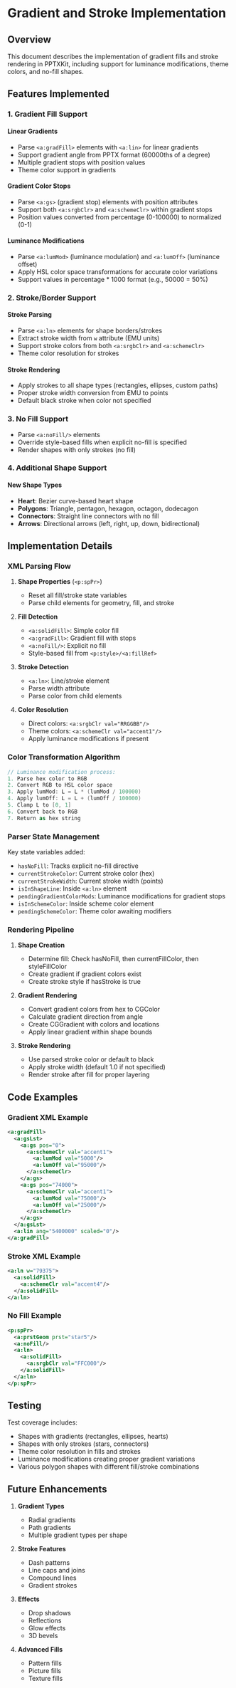 # Gradient and Stroke Implementation

## Overview

This document describes the implementation of gradient fills and stroke rendering in PPTXKit, including support for luminance modifications, theme colors, and no-fill shapes.

## Features Implemented

### 1. Gradient Fill Support

#### Linear Gradients
- Parse `<a:gradFill>` elements with `<a:lin>` for linear gradients
- Support gradient angle from PPTX format (60000ths of a degree)
- Multiple gradient stops with position values
- Theme color support in gradients

#### Gradient Color Stops
- Parse `<a:gs>` (gradient stop) elements with position attributes
- Support both `<a:srgbClr>` and `<a:schemeClr>` within gradient stops
- Position values converted from percentage (0-100000) to normalized (0-1)

#### Luminance Modifications
- Parse `<a:lumMod>` (luminance modulation) and `<a:lumOff>` (luminance offset)
- Apply HSL color space transformations for accurate color variations
- Support values in percentage * 1000 format (e.g., 50000 = 50%)

### 2. Stroke/Border Support

#### Stroke Parsing
- Parse `<a:ln>` elements for shape borders/strokes
- Extract stroke width from `w` attribute (EMU units)
- Support stroke colors from both `<a:srgbClr>` and `<a:schemeClr>`
- Theme color resolution for strokes

#### Stroke Rendering
- Apply strokes to all shape types (rectangles, ellipses, custom paths)
- Proper stroke width conversion from EMU to points
- Default black stroke when color not specified

### 3. No Fill Support

- Parse `<a:noFill/>` elements
- Override style-based fills when explicit no-fill is specified
- Render shapes with only strokes (no fill)

### 4. Additional Shape Support

#### New Shape Types
- **Heart**: Bezier curve-based heart shape
- **Polygons**: Triangle, pentagon, hexagon, octagon, dodecagon
- **Connectors**: Straight line connectors with no fill
- **Arrows**: Directional arrows (left, right, up, down, bidirectional)

## Implementation Details

### XML Parsing Flow

1. **Shape Properties** (`<p:spPr>`)
   - Reset all fill/stroke state variables
   - Parse child elements for geometry, fill, and stroke

2. **Fill Detection**
   - `<a:solidFill>`: Simple color fill
   - `<a:gradFill>`: Gradient fill with stops
   - `<a:noFill/>`: Explicit no fill
   - Style-based fill from `<p:style>/<a:fillRef>`

3. **Stroke Detection**
   - `<a:ln>`: Line/stroke element
   - Parse width attribute
   - Parse color from child elements

4. **Color Resolution**
   - Direct colors: `<a:srgbClr val="RRGGBB"/>`
   - Theme colors: `<a:schemeClr val="accent1"/>`
   - Apply luminance modifications if present

### Color Transformation Algorithm

```swift
// Luminance modification process:
1. Parse hex color to RGB
2. Convert RGB to HSL color space
3. Apply lumMod: L = L * (lumMod / 100000)
4. Apply lumOff: L = L + (lumOff / 100000)
5. Clamp L to [0, 1]
6. Convert back to RGB
7. Return as hex string
```

### Parser State Management

Key state variables added:
- `hasNoFill`: Tracks explicit no-fill directive
- `currentStrokeColor`: Current stroke color (hex)
- `currentStrokeWidth`: Current stroke width (points)
- `isInShapeLine`: Inside `<a:ln>` element
- `pendingGradientColorMods`: Luminance modifications for gradient stops
- `isInSchemeColor`: Inside scheme color element
- `pendingSchemeColor`: Theme color awaiting modifiers

### Rendering Pipeline

1. **Shape Creation**
   - Determine fill: Check hasNoFill, then currentFillColor, then styleFillColor
   - Create gradient if gradient colors exist
   - Create stroke style if hasStroke is true

2. **Gradient Rendering**
   - Convert gradient colors from hex to CGColor
   - Calculate gradient direction from angle
   - Create CGGradient with colors and locations
   - Apply linear gradient within shape bounds

3. **Stroke Rendering**
   - Use parsed stroke color or default to black
   - Apply stroke width (default 1.0 if not specified)
   - Render stroke after fill for proper layering

## Code Examples

### Gradient XML Example
```xml
<a:gradFill>
  <a:gsLst>
    <a:gs pos="0">
      <a:schemeClr val="accent1">
        <a:lumMod val="5000"/>
        <a:lumOff val="95000"/>
      </a:schemeClr>
    </a:gs>
    <a:gs pos="74000">
      <a:schemeClr val="accent1">
        <a:lumMod val="75000"/>
        <a:lumOff val="25000"/>
      </a:schemeClr>
    </a:gs>
  </a:gsLst>
  <a:lin ang="5400000" scaled="0"/>
</a:gradFill>
```

### Stroke XML Example
```xml
<a:ln w="79375">
  <a:solidFill>
    <a:schemeClr val="accent4"/>
  </a:solidFill>
</a:ln>
```

### No Fill Example
```xml
<p:spPr>
  <a:prstGeom prst="star5"/>
  <a:noFill/>
  <a:ln>
    <a:solidFill>
      <a:srgbClr val="FFC000"/>
    </a:solidFill>
  </a:ln>
</p:spPr>
```

## Testing

Test coverage includes:
- Shapes with gradients (rectangles, ellipses, hearts)
- Shapes with only strokes (stars, connectors)
- Theme color resolution in fills and strokes
- Luminance modifications creating proper gradient variations
- Various polygon shapes with different fill/stroke combinations

## Future Enhancements

1. **Gradient Types**
   - Radial gradients
   - Path gradients
   - Multiple gradient types per shape

2. **Stroke Features**
   - Dash patterns
   - Line caps and joins
   - Compound lines
   - Gradient strokes

3. **Effects**
   - Drop shadows
   - Reflections
   - Glow effects
   - 3D bevels

4. **Advanced Fills**
   - Pattern fills
   - Picture fills
   - Texture fills
